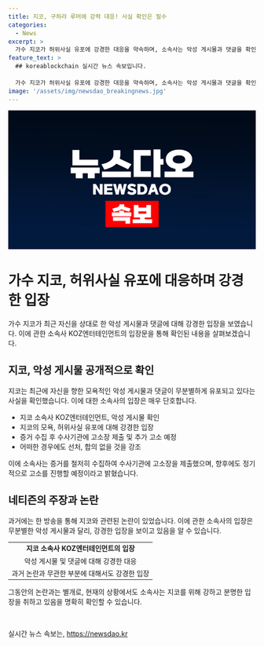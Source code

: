 ```yaml
---
title: 지코, 구하라 루머에 강력 대응! 사실 확인은 필수
categories:
  - News
excerpt: >
  가수 지코가 허위사실 유포에 강경한 대응을 약속하며, 소속사는 악성 게시물과 댓글을 확인하고 증거 수집 후 고소장을 제출했다고 밝혔습니다. 또한, 계속된 고소를 예고하며 어떠한 경우에도 선처와 합의는 없을 것이라 강조했습니다. 최근에는 지코의 관련없는 사건에 대한 루머가 확산되고 있지만, 공식 입장에서는 이와 관련된 사실이 없음을 명시했습니다.
feature_text: >
  ## koreablockchain 실시간 뉴스 속보입니다.

  가수 지코가 허위사실 유포에 강경한 대응을 약속하며, 소속사는 악성 게시물과 댓글을 확인하고 증거 수집 후 고소장을 제출했다고 밝혔습니다. 또한, 계속된 고소를 예고하며 어떠한 경우에도 선처와 합의는 없을 것이라 강조했습니다. 최근에는 지코의 관련없는 사건에 대한 루머가 확산되고 있지만, 공식 입장에서는 이와 관련된 사실이 없음을 명시했습니다.
image: '/assets/img/newsdao_breakingnews.jpg'
---
```


<p><img src="/assets/img/newsdao_breakingnews.jpg" alt="koreablockchain 속보" /></p>

<h1>가수 지코, 허위사실 유포에 대응하며 강경한 입장</h1>

<p>가수 지코가 최근 자신을 상대로 한 악성 게시물과 댓글에 대해 강경한 입장을 보였습니다. 이에 관한 소속사 KOZ엔터테인먼트의 입장문을 통해 확인된 내용을 살펴보겠습니다.</p>

<h2>지코, 악성 게시물 공개적으로 확인</h2>

<p>지코는 최근에 자신을 향한 모욕적인 악성 게시물과 댓글이 무분별하게 유포되고 있다는 사실을 확인했습니다. 이에 대한 소속사의 입장은 매우 단호합니다. </p>

<ul>
  <li>지코 소속사 KOZ엔터테인먼트, 악성 게시물 확인</li>
  <li> 지코의 모욕, 허위사실 유포에 대해 강경한 입장</li>
  <li> 증거 수집 후 수사기관에 고소장 제출 및 추가 고소 예정</li>
  <li> 어떠한 경우에도 선처, 합의 없을 것을 강조</li>
</ul>

<p>이에 소속사는 증거를 철저히 수집하여 수사기관에 고소장을 제출했으며, 향후에도 정기적으로 고소를 진행할 예정이라고 밝혔습니다.</p>

<h2>네티즌의 주장과 논란</h2>

<p>과거에는 한 방송을 통해 지코와 관련된 논란이 있었습니다. 이에 관한 소속사의 입장은 무분별한 악성 게시물과 달리, 강경한 입장을 보이고 있음을 알 수 있습니다.</p>

<table>
  <tr>
    <td style="text-align: center; height: 17px;"><b>지코 소속사 KOZ엔터테인먼트의 입장</b></td>
  </tr>
  <tr>
    <td style="text-align: center; height: 17px;">악성 게시물 및 댓글에 대해 강경한 대응</td>
  </tr>
  <tr>
    <td style="text-align: center; height: 17px;">과거 논란과 무관한 부분에 대해서도 강경한 입장</td>
  </tr>
</table>

<p>그동안의 논란과는 별개로, 현재의 상황에서도 소속사는 지코를 위해 강하고 분명한 입장을 취하고 있음을 명확히 확인할 수 있습니다.</p>

<p data-ke-size="size16">&nbsp;</p>
실시간 뉴스 속보는, <a href="https://newsdao.kr" rel="dofollow">https://newsdao.kr</a>


